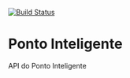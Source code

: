 [![Build Status](https://travis-ci.org/alissongazda/ponto-inteligente.svg?branch=master)](https://travis-ci.org/alissongazda/ponto-inteligente)
# Ponto Inteligente
API do Ponto Inteligente
